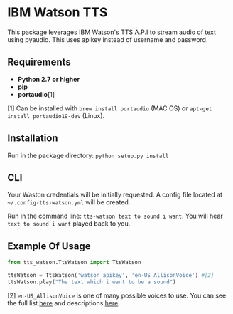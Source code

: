 # IBM Watson TTS

This package leverages IBM Watson's TTS A.P.I to stream audio of text using pyaudio. This uses apikey instead of username and password.

## Requirements

- **Python 2.7 or higher**
- **pip**
- **portaudio**[1]

[1] Can be installed with `brew install portaudio` (MAC OS) or `apt-get install portaudio19-dev` (Linux).

## Installation

Run in the package directory: `python setup.py install`

## CLI

Your Waston credentials will be initially requested. A config file located at `~/.config-tts-watson.yml` will be created. 

Run in the command line: `tts-watson text to sound i want`. You will hear `text to sound i want` played back to you.

## Example Of Usage

```python
from tts_watson.TtsWatson import TtsWatson

ttsWatson = TtsWatson('watson_apikey', 'en-US_AllisonVoice') #[2] 
ttsWatson.play("The text which i want to be a sound")
```

[2] `en-US_AllisonVoice` is one of many possible voices to use. You can see the full list [here](https://www.ibm.com/watson/developercloud/text-to-speech/api/v1/#get_voice) and descriptions [here](https://www.ibm.com/watson/developercloud/text-to-speech/api/v1/#get_voices).

